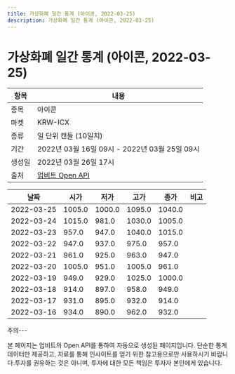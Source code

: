 ```yaml
---
title: 가상화폐 일간 통계 (아이콘, 2022-03-25)
description: 가상화폐 일간 통계 (아이콘, 2022-03-25)
---
```


가상화폐 일간 통계 (아이콘, 2022-03-25)
===

|항목|내용|
|--|--|
|종목|아이콘|
|마켓|KRW-ICX|
|종류|일 단위 캔들 (10일치)|
|기간|2022년 03월 16일 09시 - 2022년 03월 25일 09시|
|생성일|2022년 03월 26일 17시|
|출처|[업비트 Open API](https://docs.upbit.com)|


|날짜|시가|저가|고가|종가|비고|
|--|--|--|--|--|--|
|2022-03-25|1005.0|1000.0|1095.0|1040.0|    |
|2022-03-24|1015.0|981.0|1030.0|1005.0|    |
|2022-03-23|957.0|947.0|1040.0|1015.0|    |
|2022-03-22|947.0|937.0|975.0|957.0|    |
|2022-03-21|961.0|925.0|963.0|947.0|    |
|2022-03-20|1005.0|951.0|1005.0|961.0|    |
|2022-03-19|949.0|929.0|1025.0|1000.0|    |
|2022-03-18|914.0|897.0|958.0|949.0|    |
|2022-03-17|931.0|895.0|932.0|914.0|    |
|2022-03-16|934.0|890.0|962.0|932.0|    |


주의---

본 페이지는 업비트의 Open API를 통하여 자동으로 생성된 페이지입니다. 단순한 통계 데이터만 제공하고, 자료를 통해 인사이트를 얻기 위한 참고용으로만 사용하시기 바랍니다.투자를 권유하는 것은 아니며, 투자에 대한 모든 책임은 투자자 본인에게 있습니다.